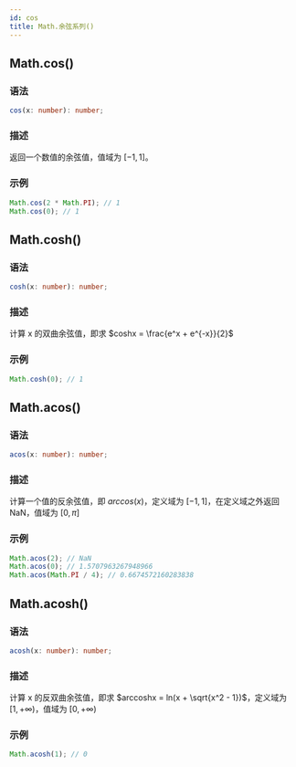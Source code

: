 ```yaml
---
id: cos
title: Math.余弦系列()
---
```


## Math.cos()

### 语法

```ts
cos(x: number): number;
```

### 描述

返回一个数值的余弦值，值域为 $[-1, 1]$。

### 示例

```js
Math.cos(2 * Math.PI); // 1
Math.cos(0); // 1
```

## Math.cosh()

### 语法

```ts
cosh(x: number): number;
```

### 描述

计算 x 的双曲余弦值，即求 $coshx = \frac{e^x + e^{-x}}{2}$

### 示例

```js
Math.cosh(0); // 1
```

## Math.acos()

### 语法

```ts
acos(x: number): number;
```

### 描述

计算一个值的反余弦值，即 $arccos(x)$，定义域为 $[-1, 1]$，在定义域之外返回 NaN，值域为 $[0,\pi ]$

### 示例

```js
Math.acos(2); // NaN
Math.acos(0); // 1.5707963267948966
Math.acos(Math.PI / 4); // 0.6674572160283838
```

## Math.acosh() <Badge text="ES6"/>

### 语法

```ts
acosh(x: number): number;
```

### 描述

计算 x 的反双曲余弦值，即求 $arccoshx = ln(x + \sqrt{x^2 - 1})$，定义域为 $[1,+\infty)$，值域为 $[0,+\infty)$

### 示例

```js
Math.acosh(1); // 0
```
